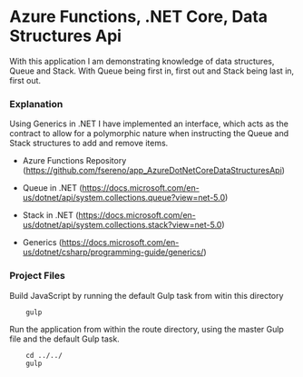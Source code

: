 # Azure Functions, .NET Core, Data Structures Api

With this application I am demonstrating knowledge of data structures, Queue and Stack. With Queue being first in, first out and Stack being last in, first out.

### Explanation ###

Using Generics in .NET I have implemented an interface, which acts as the contract to allow for a polymorphic nature when instructing the Queue and Stack structures to add and remove items.

- Azure Functions Repository (https://github.com/fsereno/app_AzureDotNetCoreDataStructuresApi)

- Queue in .NET (https://docs.microsoft.com/en-us/dotnet/api/system.collections.queue?view=net-5.0)

- Stack in .NET (https://docs.microsoft.com/en-us/dotnet/api/system.collections.stack?view=net-5.0)

- Generics (https://docs.microsoft.com/en-us/dotnet/csharp/programming-guide/generics/)

### Project Files ###

Build JavaScript by running the default Gulp task from witin this directory
```
    gulp
```

Run the application from within the route directory, using the master Gulp file and the default Gulp task.
```
    cd ../../
    gulp
```